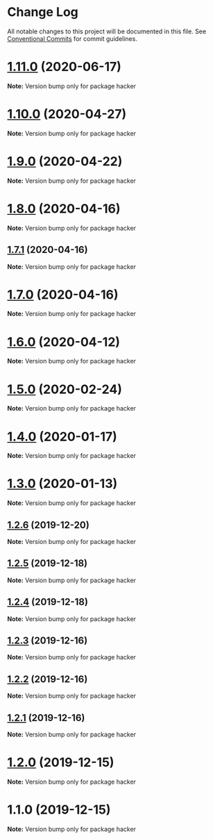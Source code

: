 # Change Log

All notable changes to this project will be documented in this file.
See [Conventional Commits](https://conventionalcommits.org) for commit guidelines.

# [1.11.0](https://github.com/Chronoblog/gatsby-theme-chronoblog/compare/hacker@1.10.0...hacker@1.11.0) (2020-06-17)

**Note:** Version bump only for package hacker





# [1.10.0](https://github.com/Chronoblog/gatsby-theme-chronoblog/compare/hacker@1.9.0...hacker@1.10.0) (2020-04-27)

**Note:** Version bump only for package hacker





# [1.9.0](https://github.com/Chronoblog/gatsby-theme-chronoblog/compare/hacker@1.8.0...hacker@1.9.0) (2020-04-22)

**Note:** Version bump only for package hacker





# [1.8.0](https://github.com/Chronoblog/gatsby-theme-chronoblog/compare/hacker@1.7.1...hacker@1.8.0) (2020-04-16)

**Note:** Version bump only for package hacker





## [1.7.1](https://github.com/Chronoblog/gatsby-theme-chronoblog/compare/hacker@1.7.0...hacker@1.7.1) (2020-04-16)

**Note:** Version bump only for package hacker





# [1.7.0](https://github.com/Chronoblog/gatsby-theme-chronoblog/compare/hacker@1.6.0...hacker@1.7.0) (2020-04-16)

**Note:** Version bump only for package hacker





# [1.6.0](https://github.com/Chronoblog/gatsby-theme-chronoblog/compare/hacker@1.5.0...hacker@1.6.0) (2020-04-12)

**Note:** Version bump only for package hacker





# [1.5.0](https://github.com/Chronoblog/gatsby-theme-chronoblog/compare/hacker@1.4.0...hacker@1.5.0) (2020-02-24)

**Note:** Version bump only for package hacker





# [1.4.0](https://github.com/Chronoblog/gatsby-theme-chronoblog/compare/hacker@1.3.0...hacker@1.4.0) (2020-01-17)

**Note:** Version bump only for package hacker





# [1.3.0](https://github.com/Chronoblog/gatsby-theme-chronoblog/compare/hacker@1.2.6...hacker@1.3.0) (2020-01-13)

**Note:** Version bump only for package hacker





## [1.2.6](https://github.com/Chronoblog/gatsby-theme-chronoblog/compare/hacker@1.2.5...hacker@1.2.6) (2019-12-20)

**Note:** Version bump only for package hacker





## [1.2.5](https://github.com/Chronoblog/gatsby-theme-chronoblog/compare/hacker@1.2.4...hacker@1.2.5) (2019-12-18)

**Note:** Version bump only for package hacker





## [1.2.4](https://github.com/Chronoblog/gatsby-theme-chronoblog/compare/hacker@1.2.3...hacker@1.2.4) (2019-12-18)

**Note:** Version bump only for package hacker





## [1.2.3](https://github.com/Ganevru/gatsby-theme-chronoblog/compare/hacker@1.2.2...hacker@1.2.3) (2019-12-16)

**Note:** Version bump only for package hacker





## [1.2.2](https://github.com/Ganevru/gatsby-theme-chronoblog/compare/hacker@1.2.1...hacker@1.2.2) (2019-12-16)

**Note:** Version bump only for package hacker





## [1.2.1](https://github.com/Ganevru/gatsby-theme-chronoblog/compare/hacker@1.2.0...hacker@1.2.1) (2019-12-16)

**Note:** Version bump only for package hacker





# [1.2.0](https://github.com/Ganevru/gatsby-theme-chronoblog/compare/hacker@1.1.0...hacker@1.2.0) (2019-12-15)

**Note:** Version bump only for package hacker





# 1.1.0 (2019-12-15)

**Note:** Version bump only for package hacker
